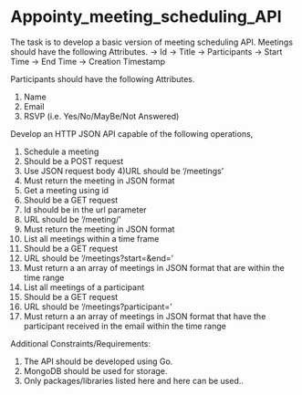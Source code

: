 # Appointy_meeting_scheduling_API


The task is to develop a basic version of meeting scheduling API. 
Meetings should have the following Attributes. 
-> Id
-> Title
-> Participants
-> Start Time
-> End Time
-> Creation Timestamp

Participants should have the following Attributes. 
1) Name
2) Email
3) RSVP (i.e. Yes/No/MayBe/Not Answered)

Develop an HTTP JSON API capable of the following operations,

1) Schedule a meeting
2) Should be a POST request
3) Use JSON request body
4)URL should be ‘/meetings’
5) Must return the meeting in JSON format
6) Get a meeting using id
7) Should be a GET request
8) Id should be in the url parameter
9) URL should be ‘/meeting/<id here>’
10) Must return the meeting in JSON format
11) List all meetings within a time frame
12) Should be a GET request
13) URL should be ‘/meetings?start=<start time here>&end=<end time here>’
14) Must return a an array of meetings in JSON format that are within the time range
15) List all meetings of a participant
16) Should be a GET request
17) URL should be ‘/meetings?participant=<email id>’
18) Must return a an array of meetings in JSON format that have the participant received in the email within the time range


Additional Constraints/Requirements:
1) The API should be developed using Go.
2) MongoDB should be used for storage.
3) Only packages/libraries listed here and here can be used..

